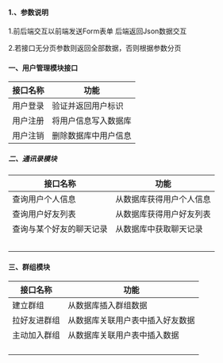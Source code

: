 #### 1.、参数说明

1.前后端交互以前端发送Form表单 后端返回Json数据交互

2.若接口无分页参数则返回全部数据，否则根据参数分页

#### 一、用户管理模块接口

| 接口名称 | 功能                 |
| -------- | -------------------- |
| 用户登录 | 验证并返回用户标识   |
| 用户注册 | 将用户信息写入数据库 |
| 用户注销 | 删除数据库中用户信息 |

##### 二、通讯录模块

| 接口名称                 | 功能                     |
| ------------------------ | ------------------------ |
| 查询用户个人信息         | 从数据库获得用户个人信息 |
| 查询用户好友列表         | 从数据库获得用户好友列表 |
| 查询与某个好友的聊天记录 | 从数据库中获取聊天记录   |
|                          |                          |
|                          |                          |
|                          |                          |
|                          |                          |
|                          |                          |

#### 三、群组模块

| 接口名称     | 功能                             |
| ------------ | -------------------------------- |
| 建立群组     | 从数据库插入群组数据             |
| 拉好友进群组 | 从数据库关联用户表中插入好友数据 |
| 主动加入群组 | 从数据库关联用户表中插入数据     |
|              |                                  |
|              |                                  |
|              |                                  |
|              |                                  |